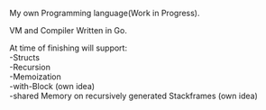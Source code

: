 My own Programming language(Work in Progress).

VM and Compiler Written in Go.

At time of finishing will support:<br>
  -Structs<br>
  -Recursion<br>
  -Memoization<br>
  -with-Block (own idea)<br>
  -shared Memory on recursively generated Stackframes (own idea)<br>
